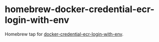 # homebrew-docker-credential-ecr-login-with-env
Homebrew tap for [docker-credential-ecr-login-with-env](https://github.com/winebarrel/docker-credential-ecr-login-with-env).

